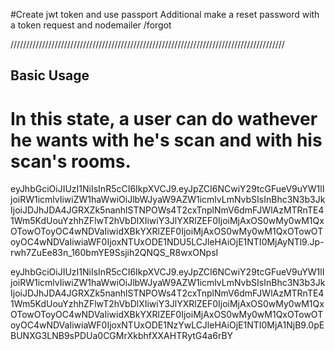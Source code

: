 #Create jwt token and use passport
Additional make a reset password with a token request and nodemailer
/forgot

///////////////////////////////////////////////////////////////////////////////////////

## Basic Usage
# In this state, a user can do wathever he wants with he's scan and with his scan's rooms.


eyJhbGciOiJIUzI1NiIsInR5cCI6IkpXVCJ9.eyJpZCI6NCwiY29tcGFueV9uYW1lIjoiRW1icmlvIiwiZW1haWwiOiJlbWJyaW9AZW1icmlvLmNvbSIsInBhc3N3b3JkIjoiJDJhJDA4JGRXZk5nanhlSTNPOWs4T2cxTnplNmV6dmFJWlAzMTRnTE41Wm5KdUouYzhhZFlwT2hVbDlXIiwiY3JlYXRlZEF0IjoiMjAxOS0wMy0wM1QxOTowOToyOC4wNDVaIiwidXBkYXRlZEF0IjoiMjAxOS0wMy0wM1QxOTowOToyOC4wNDVaIiwiaWF0IjoxNTUxODE1NDU5LCJleHAiOjE1NTI0MjAyNTl9.Jp-rwh7ZuEe83n_160bmYE9Ssjih2QNQS_R8wxONpsI

eyJhbGciOiJIUzI1NiIsInR5cCI6IkpXVCJ9.eyJpZCI6NCwiY29tcGFueV9uYW1lIjoiRW1icmlvIiwiZW1haWwiOiJlbWJyaW9AZW1icmlvLmNvbSIsInBhc3N3b3JkIjoiJDJhJDA4JGRXZk5nanhlSTNPOWs4T2cxTnplNmV6dmFJWlAzMTRnTE41Wm5KdUouYzhhZFlwT2hVbDlXIiwiY3JlYXRlZEF0IjoiMjAxOS0wMy0wM1QxOTowOToyOC4wNDVaIiwidXBkYXRlZEF0IjoiMjAxOS0wMy0wM1QxOTowOToyOC4wNDVaIiwiaWF0IjoxNTUxODE1NzYwLCJleHAiOjE1NTI0MjA1NjB9.0pEBUNXG3LNB9sPDUa0CGMrXkbhfXXAHTRytG4a6rBY